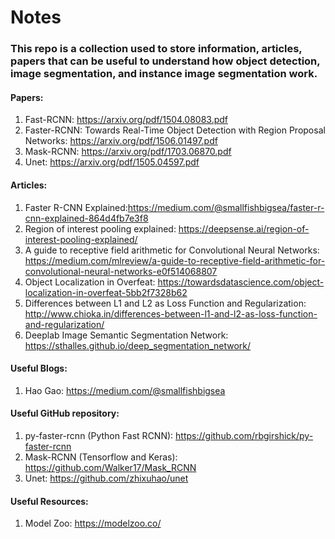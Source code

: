 # Notes

### This repo is a collection used to store information, articles, papers that can be useful to understand how object detection, image segmentation, and instance image segmentation work.


#### Papers:
1. Fast-RCNN: https://arxiv.org/pdf/1504.08083.pdf
2. Faster-RCNN: Towards Real-Time Object Detection with Region Proposal Networks: https://arxiv.org/pdf/1506.01497.pdf
3. Mask-RCNN: https://arxiv.org/pdf/1703.06870.pdf
4. Unet: https://arxiv.org/pdf/1505.04597.pdf

#### Articles:
1. Faster R-CNN Explained:https://medium.com/@smallfishbigsea/faster-r-cnn-explained-864d4fb7e3f8
2. Region of interest pooling explained: https://deepsense.ai/region-of-interest-pooling-explained/
3. A guide to receptive field arithmetic for Convolutional Neural Networks: https://medium.com/mlreview/a-guide-to-receptive-field-arithmetic-for-convolutional-neural-networks-e0f514068807
4. Object Localization in Overfeat: https://towardsdatascience.com/object-localization-in-overfeat-5bb2f7328b62
5. Differences between L1 and L2 as Loss Function and Regularization: http://www.chioka.in/differences-between-l1-and-l2-as-loss-function-and-regularization/
6. Deeplab Image Semantic Segmentation Network: https://sthalles.github.io/deep_segmentation_network/

#### Useful Blogs:
1. Hao Gao: https://medium.com/@smallfishbigsea

#### Useful GitHub repository:
1. py-faster-rcnn (Python Fast RCNN): https://github.com/rbgirshick/py-faster-rcnn
2. Mask-RCNN (Tensorflow and Keras): https://github.com/Walker17/Mask_RCNN
3. Unet: https://github.com/zhixuhao/unet

#### Useful Resources:
1. Model Zoo: https://modelzoo.co/
